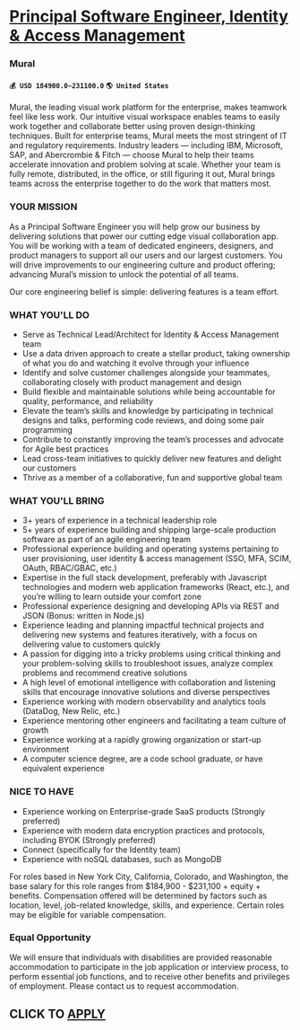 # [Principal Software Engineer, Identity & Access Management](https://www.remotewlb.com/apply/principal-software-engineer-identity-access-management-84921)  
### Mural  
#### `💰 USD 184900.0~231100.0` `🌎 United States`  

Mural, the leading visual work platform for the enterprise, makes teamwork feel like less work. Our intuitive visual workspace enables teams to easily work together and collaborate better using proven design-thinking techniques. Built for enterprise teams, Mural meets the most stringent of IT and regulatory requirements. Industry leaders — including IBM, ‌Microsoft, SAP, and Abercrombie & Fitch — choose Mural to help their teams accelerate innovation and problem solving at scale. Whether your team is fully remote, distributed, in the office, or still figuring it out, Mural brings teams across the enterprise together to do the work that matters most.

### YOUR MISSION

As a Principal Software Engineer you will help grow our business by delivering solutions that power our cutting edge visual collaboration app. You will be working with a team of dedicated engineers, designers, and product managers to support all our users and our largest customers. You will drive improvements to our engineering culture and product offering; advancing Mural’s mission to unlock the potential of all teams.

Our core engineering belief is simple: delivering features is a team effort.

### WHAT YOU'LL DO

  * Serve as Technical Lead/Architect for Identity & Access Management team
  * Use a data driven approach to create a stellar product, taking ownership of what you do and watching it evolve through your influence
  * Identify and solve customer challenges alongside your teammates, collaborating closely with product management and design 
  * Build flexible and maintainable solutions while being accountable for quality, performance, and reliability
  * Elevate the team’s skills and knowledge by participating in technical designs and talks, performing code reviews, and doing some pair programming 
  * Contribute to constantly improving the team’s processes and advocate for Agile best practices
  * Lead cross-team initiatives to quickly deliver new features and delight our customers
  * Thrive as a member of a collaborative, fun and supportive global team

### WHAT YOU'LL BRING

  * 3+ years of experience in a technical leadership role
  * 5+ years of experience building and shipping large-scale production software as part of an agile engineering team
  * Professional experience building and operating systems pertaining to user provisioning, user identity & access management (SSO, MFA, SCIM, OAuth, RBAC/GBAC, etc.)
  * Expertise in the full stack development, preferably with Javascript technologies and modern web application frameworks (React, etc.), and you’re willing to learn outside your comfort zone
  * Professional experience designing and developing APIs via REST and JSON (Bonus: written in Node.js)
  * Experience leading and planning impactful technical projects and delivering new systems and features iteratively, with a focus on delivering value to customers quickly
  * A passion for digging into a tricky problems using critical thinking and your problem-solving skills to troubleshoot issues, analyze complex problems and recommend creative solutions
  * A high level of emotional intelligence with collaboration and listening skills that encourage innovative solutions and diverse perspectives
  * Experience working with modern observability and analytics tools (DataDog, New Relic, etc.)
  * Experience mentoring other engineers and facilitating a team culture of growth
  * Experience working at a rapidly growing organization or start-up environment
  * A computer science degree, are a code school graduate, or have equivalent experience

### NICE TO HAVE

  * Experience working on Enterprise-grade SaaS products (Strongly preferred)
  * Experience with modern data encryption practices and protocols, including BYOK (Strongly preferred)
  * Connect (specifically for the Identity team)
  * Experience with noSQL databases, such as MongoDB

For roles based in New York City, California, Colorado, and Washington, the base salary for this role ranges from $184,900 - $231,100 + equity + benefits. Compensation offered will be determined by factors such as location, level, job-related knowledge, skills, and experience. Certain roles may be eligible for variable compensation.

### Equal Opportunity

We will ensure that individuals with disabilities are provided reasonable accommodation to participate in the job application or interview process, to perform essential job functions, and to receive other benefits and privileges of employment. Please contact us to request accommodation.

  
## CLICK TO [APPLY](https://www.remotewlb.com/apply/principal-software-engineer-identity-access-management-84921)

